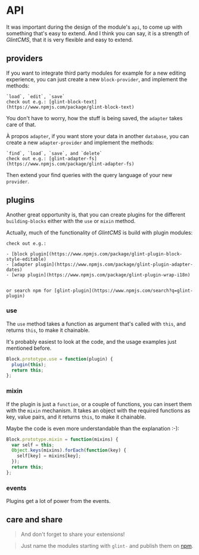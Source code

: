 # API

It was important during the design of the module's `api`, to come up with something that's easy to extend.
And I think you can say, it is a strength of *GlintCMS*, that it is very flexible and easy to extend.

## providers
If you want to integrate third party modules for example for a new editing experience, you can just create a new `block-provider`, and implement the methods:

    `load`, `edit`, `save`
    check out e.g.: [glint-block-text](https://www.npmjs.com/package/glint-block-text)

You don't have to worry, how the stuff is being saved, the `adapter` takes care of that.


À propos `adapter`, if you want store your data in another `database`, you can create a new `adapter-provider` and implement the methods:

    `find`, `load`, `save`, and `delete`
    check out e.g.: [glint-adapter-fs](https://www.npmjs.com/package/glint-adapter-fs)

Then extend your find queries with the query language of your new `provider`.


## plugins

Another great opportunity is, that you can create plugins for the different `building-blocks` either with the `use` or `mixin` method.

Actually, much of the functionality of *GlintCMS* is build with plugin modules:

    check out e.g.:

    - [block plugin[(https://www.npmjs.com/package/glint-plugin-block-style-editable)
    - [adapter plugin](https://www.npmjs.com/package/glint-plugin-adapter-dates)
    - [wrap plugin](https://www.npmjs.com/package/glint-plugin-wrap-i18n)


    or search npm for [glint-plugin](https://www.npmjs.com/search?q=glint-plugin)



### use

The `use` method takes a function as argument that's called with `this`, and returns `this`, to make it chainable.

It's probably easiest to look at the code, and the usage examples just mentioned before.

```javascript
Block.prototype.use = function(plugin) {
  plugin(this);
  return this;
};
```

### mixin

If the plugin is just a `function`, or a couple of functions, you can insert them with the `mixin` mechanism.
It takes an object with the required functions as key, value pairs, and it returns `this`, to make it chainable.

Maybe the code is even more understandable than the explanation :-):

```javascript
Block.prototype.mixin = function(mixins) {
  var self = this;
  Object.keys(mixins).forEach(function(key) {
    self[key] = mixins[key];
  });
  return this;
};
```

### events

Plugins get a lot of power from the events.


## care and share

> And don't forget to share your extensions!

> Just name the modules starting with `glint-` and publish them on [npm](https://www.npmjs.com).

